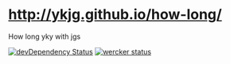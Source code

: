 http://ykjg.github.io/how-long/
===============================

How long yky with jgs

[![devDependency Status](https://david-dm.org/ykjg/how-long/dev-status.svg)](https://david-dm.org/ykjg/how-long#info=devDependencies)
[![wercker status](https://app.wercker.com/status/b0328f22d0fe7a12d531ffc71d22b5f7/s/master "wercker status")](https://app.wercker.com/project/bykey/b0328f22d0fe7a12d531ffc71d22b5f7)
